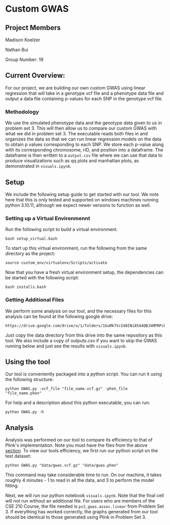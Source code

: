 # Custom GWAS

## Project Members
Madison Koelzer

Nathan Bui

Group Number: 19

## Current Overview:
For our project, we are building our own custom GWAS using linear regression that will take in a genotype vcf file and a phenotype data file and output a data file containing p-values for each SNP in the genotype vcf file. 

### Methodology
We use the simulated phenotype data and the genotype data given to us in problem set 3. This will then allow us to compare our custom GWAS with what we did in problem set 3. The executable reads both files in and organizes the data so that we can run linear regression models on the data to obtain p values corresponding to each SNP. We store each p-value along with its corresponding chromosome, rID, and position into a dataframe. The dataframe is then written to a ```output.csv``` file where we can use that data to produce visualizations such as qq plots and manhattan plots, as demonstrated in ```visuals.ipynb```.

## Setup
We include the following setup guide to get started with our tool. We note here that this is only tested and supported on windows machines running python 3.10.11, although we expect newer versions to function as well.
### Setting up a Virtual Environmennt
Run the following script to build a virtual environment.
```
bash setup_virtual.bash 
```
To start up this virtual environment, run the following from the same directory as the project:
```
source custom_env/virtualenv/Scripts/activate
```
Now that you have a fresh virtual environment setup, the dependencies can be started with the following script:
```
bash installs.bash
```
### Getting Additional Files
We perform some analysis on our tool, and the necessary files for this analysis can be found at the following google drive:
```
https://drive.google.com/drive/u/1/folders/1GuMk7VcI40INi8544QBJkMPRPchA4eHy
```
Just copy the data directory from this drive into the same repository as this tool. We also include a copy of outputs.csv if you want to skip the GWAS running below and just see the results with ```visuals.ipynb```.

## Using the tool
Our tool is conveniently packaged into a python script. You can run it using the following structure:
```
python GWAS.py -vcf_file "file_name.vcf.gz" -phen_file "file_name.phen"
```
For help and a description about this python executable, you can run:
```
python GWAS.py -h
```

## Analysis
Analysis was performed on our tool to compare its efficiency to that of Plink's implementation. Note you must have the files from the above [section](#getting-additional-files). To view our tools efficiency, we first run our python script on the test dataset:
```
python GWAS.py "data/gwas.vcf.gz" "data/gwas.phen"
```
This command may take considerable time to run. On our machine, it takes roughly 4 minutes - 1 to read in all the data, and 3 to perform the model fitting. 

Next, we will run our python notebook ```visuals.ipynb```. Note that the final cell will not run without an additional file. For users who are members of the CSE 210 Course, the file needed is ```ps3_gwas.assoc.linear``` from Problem Set 3. If everything has worked correctly, the graphs generated from our tool should be identical to those generated using Plink in Problem Set 3.
